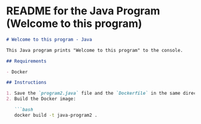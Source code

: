 
# README for the Java Program (Welcome to this program)

```markdown
# Welcome to this program - Java

This Java program prints "Welcome to this program" to the console.

## Requirements

- Docker

## Instructions

1. Save the `program2.java` file and the `Dockerfile` in the same directory.
2. Build the Docker image:

   ```bash
   docker build -t java-program2 .
